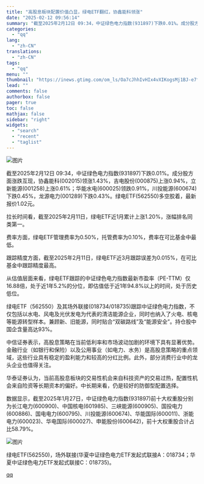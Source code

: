 ```yaml
---
title: "高股息板块配置价值凸显，绿电ETF翻红，协鑫能科领涨"
date: "2025-02-12 09:56:14"
summary: "截至2025年2月12日 09:34，中证绿色电力指数(931897)下跌0.01%。成分股方面涨跌..."
categories:
  - "qq"
lang:
  - "zh-CN"
translations:
  - "zh-CN"
tags:
  - "qq"
menu: ""
thumbnail: "https://inews.gtimg.com/om_ls/Oa7cJhhIvHIx4vXIKogsMj1BJ-e7fHCEBzH-DyiHiekYsAA_640360/0"
lead: ""
comments: false
authorbox: false
pager: true
toc: false
mathjax: false
sidebar: "right"
widgets:
  - "search"
  - "recent"
  - "taglist"
---
```


![图片](https://inews.gtimg.com/om_bt/OMe9eDubylkzanS_Mjvq0z3D5H3ynUdhqnUgQaL3uA0TMAA/641)

截至2025年2月12日 09:34，中证绿色电力指数(931897)下跌0.01%。成分股方面涨跌互现，协鑫能科(002015)领涨1.43%，吉电股份(000875)上涨0.94%，立新能源(001258)上涨0.61%；华能水电(600025)领跌0.91%，川投能源(600674)下跌0.45%，龙源电力(001289)下跌0.43%。绿电ETF(562550)多空胶着，最新报价1.02元。

拉长时间看，截至2025年2月11日，绿电ETF近1月累计上涨1.20%，涨幅排名同类第一。

费率方面，绿电ETF管理费率为0.50%，托管费率为0.10%，费率在可比基金中最低。

跟踪精度方面，截至2025年2月11日，绿电ETF近3月跟踪误差为0.015%，在可比基金中跟踪精度最高。

从估值层面来看，绿电ETF跟踪的中证绿色电力指数最新市盈率（PE-TTM）仅16.88倍，处于近1年5.2%的分位，即估值低于近1年94.8%以上的时间，处于历史低位。

绿电ETF（562550）及其场外联接(018734/018735)跟踪中证绿色电力指数，不仅包括以水电、风电及光伏发电为代表的清洁能源企业，同时也纳入了火电、核电等能源转型样本。兼顾新、旧能源，同时贴合“双碳路线”及“能源安全”。持仓股中国企含量高达93%。

中信证券表示，高股息策略在当前低利率和市场波动加剧的环境下具有显著优势。金融行业（如银行和保险）以及公用事业（如电力、水务）是高股息策略的重点领域，这些行业具有稳定的盈利能力和较高的分红比例。此外，部分消费行业中的龙头企业也值得关注。

华泰证券认为，当前高股息板块的交易性机会来自科技资产的交易过热，配置性机会来自险资等长期资本的偏好。中长期来看，仍是较好的防御型配置选择。

数据显示，截至2025年1月27日，中证绿色电力指数(931897)前十大权重股分别为长江电力(600900)、中国核电(601985)、三峡能源(600905)、国投电力(600886)、国电电力(600795)、川投能源(600674)、华能国际(600011)、浙能电力(600023)、华电国际(600027)、申能股份(600642)，前十大权重股合计占比58.79%。

![图片](https://inews.gtimg.com/om_bt/OnpbJvVlk7kGXJl9E0XTqdb2YylqROz1fCLGVLiINm51EAA/641)

绿电ETF(562550)，场外联接(华夏中证绿色电力ETF发起式联接A：018734；华夏中证绿色电力ETF发起式联接C：018735)。

[qq](https://new.qq.com/rain/a/20250212A02FU800)
